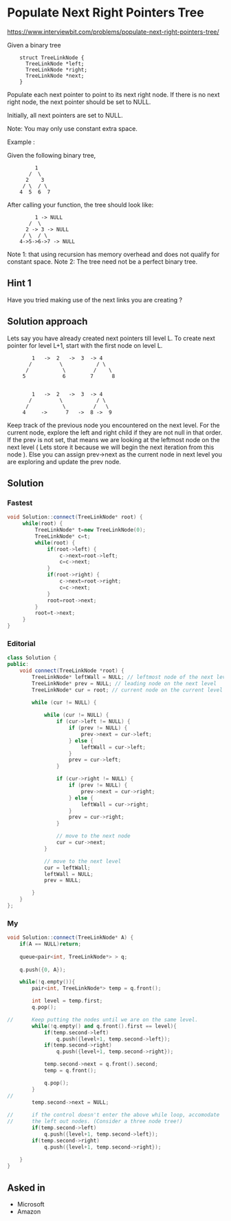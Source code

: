 # Populate Next Right Pointers Tree

https://www.interviewbit.com/problems/populate-next-right-pointers-tree/

Given a binary tree
```
    struct TreeLinkNode {
      TreeLinkNode *left;
      TreeLinkNode *right;
      TreeLinkNode *next;
    }
```

Populate each next pointer to point to its next right node. If there is no next right node, the next pointer should be set to NULL.

Initially, all next pointers are set to NULL.

Note:
You may only use constant extra space.

Example :

Given the following binary tree,
```
         1
       /  \
      2    3
     / \  / \
    4  5  6  7
```
After calling your function, the tree should look like:
```
         1 -> NULL
       /  \
      2 -> 3 -> NULL
     / \  / \
    4->5->6->7 -> NULL
```
Note 1: that using recursion has memory overhead and does not qualify for constant space.
Note 2: The tree need not be a perfect binary tree. 

## Hint 1

Have you tried making use of the next links you are creating ?

## Solution approach

Lets say you have already created next pointers till level L. To create next pointer for level L+1, start with the first node on level L.
```
        1   ->  2   ->  3  -> 4
       /         \           / \
      /           \         /    \ 
     5            6        7      8 
        

        1   ->  2   ->  3  -> 4
       /         \           / \
      /           \         /   \ 
     4     ->      7   ->  8 ->  9 
```
Keep track of the previous node you encountered on the next level. For the current node, explore the left and right child if they are not null in that order. If the prev is not set, that means we are looking at the leftmost node on the next level ( Lets store it because we will begin the next iteration from this node ). Else you can assign prev->next as the current node in next level you are exploring and update the prev node.


## Solution

### Fastest

```cpp
void Solution::connect(TreeLinkNode* root) {
     while(root) {
         TreeLinkNode* t=new TreeLinkNode(0);
         TreeLinkNode* c=t;
         while(root) {
             if(root->left) {
                 c->next=root->left;
                 c=c->next;
             }
             if(root->right) {
                 c->next=root->right;
                 c=c->next;
             }
             root=root->next;
         }
         root=t->next;
     }
}
```

### Editorial

```cpp
class Solution {
public:
    void connect(TreeLinkNode *root) {
        TreeLinkNode* leftWall = NULL; // leftmost node of the next level.
        TreeLinkNode* prev = NULL; // leading node on the next level
        TreeLinkNode* cur = root; // current node on the current level

        while (cur != NULL) {
            
            while (cur != NULL) {
                if (cur->left != NULL) {
                    if (prev != NULL) {
                        prev->next = cur->left;
                    } else {
                        leftWall = cur->left;
                    }
                    prev = cur->left;
                }

                if (cur->right != NULL) {
                    if (prev != NULL) {
                        prev->next = cur->right;
                    } else {
                        leftWall = cur->right;
                    }
                    prev = cur->right;
                }

                // move to the next node
                cur = cur->next;
            }

            // move to the next level
            cur = leftWall;
            leftWall = NULL;
            prev = NULL;

        }
    }
};
```

### My


```cpp
void Solution::connect(TreeLinkNode* A) {
    if(A == NULL)return;
    
    queue<pair<int, TreeLinkNode*> > q;
    
    q.push({0, A});

    while(!q.empty()){
        pair<int, TreeLinkNode*> temp = q.front();

        int level = temp.first;
        q.pop();

//      Keep putting the nodes until we are on the same level.
        while(!q.empty() and q.front().first == level){
            if(temp.second->left)
                q.push({level+1, temp.second->left});
            if(temp.second->right)
                q.push({level+1, temp.second->right});

            temp.second->next = q.front().second;
            temp = q.front();

            q.pop();
        }
//      
        temp.second->next = NULL;
        
//      if the control doesn't enter the above while loop, accomodate
//      the left out nodes. (Consider a three node tree!)
        if(temp.second->left)
            q.push({level+1, temp.second->left});
        if(temp.second->right)
            q.push({level+1, temp.second->right});
        
    }
}
```

## Asked in

* Microsoft
* Amazon

